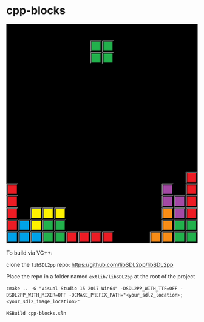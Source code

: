 # cpp-blocks

![blocks](cpp-blocks.png)

To build via VC++:

clone the `libSDL2pp` repo: https://github.com/libSDL2pp/libSDL2pp

Place the repo in a folder named `extlib/libSDL2pp` at the root of the project

`cmake .. -G "Visual Studio 15 2017 Win64" -DSDL2PP_WITH_TTF=OFF -DSDL2PP_WITH_MIXER=OFF -DCMAKE_PREFIX_PATH="<your_sdl2_location>;<your_sdl2_image_location>"`

`MSBuild cpp-blocks.sln`
